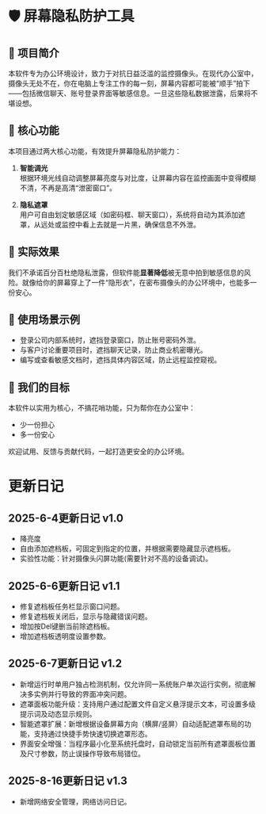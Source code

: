 # 🛡️ 屏幕隐私防护工具

## 📌 项目简介

本软件专为办公环境设计，致力于对抗日益泛滥的监控摄像头。在现代办公室中，摄像头无处不在，你在电脑上专注工作的每一刻，屏幕内容都可能被“顺手”拍下——包括微信聊天、账号登录界面等敏感信息。一旦这些隐私数据泄露，后果将不堪设想。

## 🔧 核心功能

本项目通过两大核心功能，有效提升屏幕隐私防护能力：

1. **智能调光**  
   根据环境光线自动调整屏幕亮度与对比度，让屏幕内容在监控画面中变得模糊不清，不再是高清“泄密窗口”。

2. **隐私遮罩**  
   用户可自由划定敏感区域（如密码框、聊天窗口），系统将自动为其添加遮罩，从远处或监控中看上去就是一片黑，确保信息不外泄。

## 🎯 实际效果

我们不承诺百分百杜绝隐私泄露，但软件能**显著降低**被无意中拍到敏感信息的风险。就像给你的屏幕穿上了一件“隐形衣”，在密布摄像头的办公环境中，也能多一份安心。

## 💼 使用场景示例

- 登录公司内部系统时，遮挡登录窗口，防止账号密码外泄。
- 与客户讨论重要项目时，遮挡聊天记录，防止商业机密曝光。
- 编写或查看敏感文档时，遮挡具体内容区域，防止远程监控窥视。

## 🎯 我们的目标

本软件以实用为核心，不搞花哨功能，只为帮你在办公室中：

- 少一份担心  
- 多一份安心

欢迎试用、反馈与贡献代码，一起打造更安全的办公环境。






# 更新日记
## 2025-6-4更新日记 v1.0
- 降亮度
- 自由添加遮档板，可固定到指定的位置，并根据需要隐藏显示遮档板。
- 实验性功能：针对摄像头闪屏功能(需要针对不高的设备调试)。

## 2025-6-6更新日记  v1.1
- 修复遮档板任务栏显示窗口问题。
- 修复遮档板关闭后，显示与隐藏错误问题。
- 增加按Del键删当前除遮档板。
- 增加遮档板透明度设置参数。

## 2025-6-7更新日记  v1.2
- 新增运行时单用户独占检测机制，仅允许同一系统账户单次运行实例，彻底解决多实例并行导致的界面冲突问题。
- 遮罩面板功能升级：支持用户通过配置文件自定义悬浮提示文本，可设置多级提示词及动态显示规则。
- 智能遮罩扩展：新增根据设备屏幕方向（横屏/竖屏）自动适配遮罩布局的功能，支持通过快捷手势快速切换遮罩形态。
- 界面安全增强：当程序最小化至系统托盘时，自动锁定当前所有遮罩面板位置及尺寸参数，防止误操作导致布局错位。

## 2025-8-16更新日记  v1.3
- 新增网络安全管理，网络访问日记。

